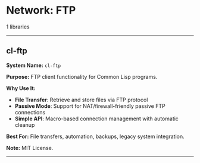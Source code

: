 # Network: FTP

1 libraries

---

## cl-ftp

**System Name:** `cl-ftp`

**Purpose:** FTP client functionality for Common Lisp programs.

**Why Use It:**
- **File Transfer**: Retrieve and store files via FTP protocol
- **Passive Mode**: Support for NAT/firewall-friendly passive FTP connections
- **Simple API**: Macro-based connection management with automatic cleanup

**Best For:** File transfers, automation, backups, legacy system integration.

**Note:** MIT License.

---


